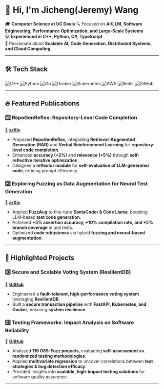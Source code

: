 # 👋 Hi, I'm Jicheng(Jeremy)  Wang 

🎓 **Computer Science at UC Davis**
🔍 Focused on **AI/LLM, Software Engineering, Performance Optimization, and Large-Scale Systems**  
💻 **Experienced in C++, Python, C#, TypeScript**  
🚀 Passionate about **Scalable AI, Code Generation, Distributed Systems, and Cloud Computing**  

---

## 🛠 Tech Stack
![C++](https://img.shields.io/badge/-C++-00599C?style=flat&logo=c%2B%2B&logoColor=white)
![Python](https://img.shields.io/badge/-Python-3776AB?style=flat&logo=python&logoColor=white)
![Go](https://img.shields.io/badge/-Go-00ADD8?style=flat&logo=go&logoColor=white)
![Docker](https://img.shields.io/badge/-Docker-2496ED?style=flat&logo=docker&logoColor=white)
![Kubernetes](https://img.shields.io/badge/-Kubernetes-326CE5?style=flat&logo=kubernetes&logoColor=white)
![AWS](https://img.shields.io/badge/-AWS-FF9900?style=flat&logo=amazonaws&logoColor=white)
![Redis](https://img.shields.io/badge/-Redis-DC382D?style=flat&logo=redis&logoColor=white)
![GitHub](https://img.shields.io/badge/-GitHub-181717?style=flat&logo=github&logoColor=white)

---

## 🔥 **Featured Publications**
### **1️⃣ RepoGenReflex: Repository-Level Code Completion**  
📜 **[arXiv](https://arxiv.org/abs/2409.13122)**  
- Proposed **RepoGenReflex**, integrating **Retrieval-Augmented Generation (RAG)** and **Verbal Reinforcement Learning** for **repository-level code completion**.  
- Enhanced **accuracy (+2%)** and **relevance (+5%)** through **self-reflective iterative optimization**.  
- Designed a **reflector module** for **self-evaluation of LLM-generated code**, refining prompt efficiency.  

### **2️⃣ Exploring Fuzzing as Data Augmentation for Neural Test Generation**  
📜 **[arXiv](https://arxiv.org/abs/2406.08665)**  
- Applied **FuzzAug** to fine-tune **SantaCoder & Code Llama**, boosting LLM-based **test code generation**.  
- Achieved **+5% assertion accuracy, +10% compilation rate, and +5% branch coverage** in unit tests.  
- Optimized **code robustness** via hybrid **fuzzing and neural-based augmentation**.  

---

## 🚀 **Highlighted Projects**  
### **3️⃣ Secure and Scalable Voting System (ResilientDB)**  
🔗 **[GitHub](https://github.com/your-repo-secure-voting)**  
- Engineered a **fault-tolerant, high-performance voting system** leveraging **ResilientDB**.  
- Built a **secure transaction pipeline** with **FastAPI, Kubernetes, and Docker**, ensuring **system resilience**.  

### **4️⃣ Testing Frameworks: Impact Analysis on Software Reliability**  
🔗 **[GitHub](https://github.com/your-repo-testing-frameworks)**  
- Analyzed **119 OSS-Fuzz projects**, evaluating **self-assessment vs. randomized testing methodologies**.  
- Applied **multivariate regression** to uncover correlations between **test strategies & bug detection efficacy**.  
- Provided insights into **scalable, high-impact testing solutions** for software quality assurance.  

---
